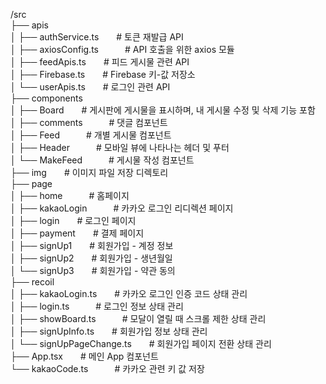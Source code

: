 /src<br/>
  ├── apis<br/>
  │   ├── authService.ts  # 토큰 재발급 API<br/>
  │   ├── axiosConfig.ts   # API 호출을 위한 axios 모듈<br/>
  │   ├── feedApis.ts  # 피드 게시물 관련 API<br/>
  │   ├── Firebase.ts  # Firebase 키-값 저장소<br/>
  │   └── userApis.ts  # 로그인 관련 API<br/>
  ├── components<br/>
  │   ├── Board  # 게시판에 게시물을 표시하며, 내 게시물 수정 및 삭제 기능 포함<br/>
  │   ├── comments   # 댓글 컴포넌트<br/>
  │   ├── Feed   # 개별 게시물 컴포넌트<br/>
  │   ├── Header   # 모바일 뷰에 나타나는 헤더 및 푸터<br/>
  │   └── MakeFeed   # 게시물 작성 컴포넌트<br/>
  ├── img  # 이미지 파일 저장 디렉토리<br/>
  ├── page<br/>
  │   ├── home   # 홈페이지<br/>
  │   ├── kakaoLogin   # 카카오 로그인 리디렉션 페이지<br/>
  │   ├── login  # 로그인 페이지<br/>
  │   ├── payment  # 결제 페이지<br/>
  │   ├── signUp1  # 회원가입 - 계정 정보<br/>
  │   ├── signUp2  # 회원가입 - 생년월일<br/>
  │   └── signUp3  # 회원가입 - 약관 동의<br/>
  ├── recoil<br/>
  │   ├── kakaoLogin.ts  # 카카오 로그인 인증 코드 상태 관리<br/>
  │   ├── login.ts   # 로그인 정보 상태 관리<br/>
  │   ├── showBoard.ts   # 모달이 열릴 때 스크롤 제한 상태 관리<br/>
  │   ├── signUpInfo.ts  # 회원가입 정보 상태 관리<br/>
  │   └── signUpPageChange.ts  # 회원가입 페이지 전환 상태 관리<br/>
  ├── App.tsx  # 메인 App 컴포넌트<br/>
  └── kakaoCode.ts   # 카카오 관련 키 값 저장<br/>